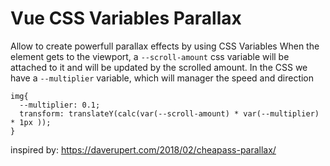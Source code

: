 # Vue CSS Variables Parallax

Allow to create powerfull parallax effects by using CSS Variables
When the element gets to the viewport, a `--scroll-amount` css variable will be attached to it
and will be updated by the scrolled amount.
In the CSS we have a `--multiplier` variable, which will manager the speed and direction


```
img{
  --multiplier: 0.1;
  transform: translateY(calc(var(--scroll-amount) * var(--multiplier) * 1px ));
}
```

inspired by: https://daverupert.com/2018/02/cheapass-parallax/

